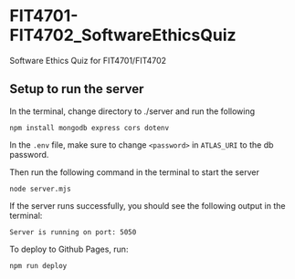 # FIT4701-FIT4702_SoftwareEthicsQuiz
Software Ethics Quiz for FIT4701/FIT4702

## Setup to run the server
In the terminal, change directory to ./server and run the following

```
npm install mongodb express cors dotenv
```

In the `.env` file, make sure to change `<password>` in `ATLAS_URI` to the db password.

Then run the following command in the terminal to start the server
```
node server.mjs
```
If the server runs successfully, you should see the following output in the terminal:
```
Server is running on port: 5050
```

To deploy to Github Pages, run:
```
npm run deploy
```
